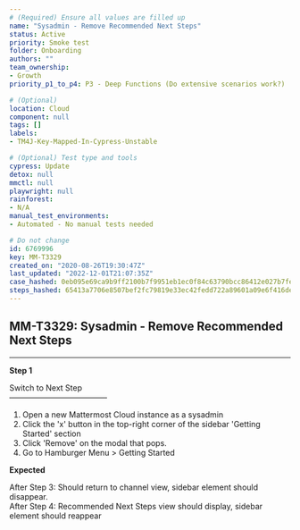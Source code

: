 ```yaml
---
# (Required) Ensure all values are filled up
name: "Sysadmin - Remove Recommended Next Steps"
status: Active
priority: Smoke test
folder: Onboarding
authors: ""
team_ownership: 
- Growth
priority_p1_to_p4: P3 - Deep Functions (Do extensive scenarios work?)

# (Optional)
location: Cloud
component: null
tags: []
labels: 
- TM4J-Key-Mapped-In-Cypress-Unstable

# (Optional) Test type and tools
cypress: Update
detox: null
mmctl: null
playwright: null
rainforest: 
- N/A
manual_test_environments: 
- Automated - No manual tests needed

# Do not change
id: 6769996
key: MM-T3329
created_on: "2020-08-26T19:30:47Z"
last_updated: "2022-12-01T21:07:35Z"
case_hashed: 0eb095e69ca9b9ff2100b7f9951eb1ec0f84c63790bcc86412e027b7feb1075a1dc9502c7fdb24ff208ed548731e2f24
steps_hashed: 65413a7706e8507bef2fc79819e33ec42fedd722a89601a09e6f416de7b5bf7d956bfd329409aaa3c21686e1f2b5a35e
---
```


<!-- (Auto-generated) Based on frontmatter's "key" and "name" -->

## MM-T3329: Sysadmin - Remove Recommended Next Steps

---

**Step 1**

Switch to Next Step\
–––––––––––––––––––––––––

1. Open a new Mattermost Cloud instance as a sysadmin
2. Click the 'x' button in the top-right corner of the sidebar 'Getting Started' section
3. Click 'Remove' on the modal that pops.
4. Go to Hamburger Menu > Getting Started

**Expected**

After Step 3: Should return to channel view, sidebar element should disappear.\
After Step 4: Recommended Next Steps view should display, sidebar element should reappear
